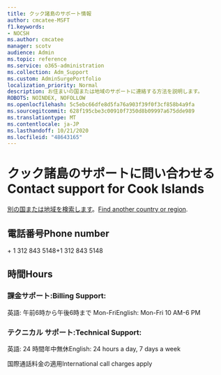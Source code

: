 ```yaml
---
title: クック諸島のサポート情報
author: cmcatee-MSFT
f1.keywords:
- NOCSH
ms.author: cmcatee
manager: scotv
audience: Admin
ms.topic: reference
ms.service: o365-administration
ms.collection: Adm_Support
ms.custom: AdminSurgePortfolio
localization_priority: Normal
description: お住まいの国または地域のサポートに連絡する方法を説明します。
ROBOTS: NOINDEX, NOFOLLOW
ms.openlocfilehash: 5c5ebc66dfe8d5fa76a903f39f0f3cf858b4a9fa
ms.sourcegitcommit: 628f195cbe3c00910f7350d8b09997a675dde989
ms.translationtype: MT
ms.contentlocale: ja-JP
ms.lasthandoff: 10/21/2020
ms.locfileid: "48643165"
---
```

# <a name="contact-support-for-cook-islands"></a><span data-ttu-id="2ddf0-103">クック諸島のサポートに問い合わせる</span><span class="sxs-lookup"><span data-stu-id="2ddf0-103">Contact support for Cook Islands</span></span>

<span data-ttu-id="2ddf0-104">[別の国または地域を検索します](../contact-support-for-business-products.md)。</span><span class="sxs-lookup"><span data-stu-id="2ddf0-104">[Find another country or region](../contact-support-for-business-products.md).</span></span>

## <a name="phone-number"></a><span data-ttu-id="2ddf0-105">電話番号</span><span class="sxs-lookup"><span data-stu-id="2ddf0-105">Phone number</span></span>
<span data-ttu-id="2ddf0-106">+ 1 312 843 5148</span><span class="sxs-lookup"><span data-stu-id="2ddf0-106">+1 312 843 5148</span></span>

## <a name="hours"></a><span data-ttu-id="2ddf0-107">時間</span><span class="sxs-lookup"><span data-stu-id="2ddf0-107">Hours</span></span>
### <a name="billing-support"></a><span data-ttu-id="2ddf0-108">課金サポート:</span><span class="sxs-lookup"><span data-stu-id="2ddf0-108">Billing Support:</span></span>

<span data-ttu-id="2ddf0-109">英語: 午前6時から午後6時まで Mon-Fri</span><span class="sxs-lookup"><span data-stu-id="2ddf0-109">English: Mon-Fri 10 AM-6 PM</span></span>

### <a name="technical-support"></a><span data-ttu-id="2ddf0-110">テクニカル サポート:</span><span class="sxs-lookup"><span data-stu-id="2ddf0-110">Technical Support:</span></span>

<span data-ttu-id="2ddf0-111">英語: 24 時間年中無休</span><span class="sxs-lookup"><span data-stu-id="2ddf0-111">English: 24 hours a day, 7 days a week</span></span>

<span data-ttu-id="2ddf0-112">国際通話料金の適用</span><span class="sxs-lookup"><span data-stu-id="2ddf0-112">International call charges apply</span></span>
